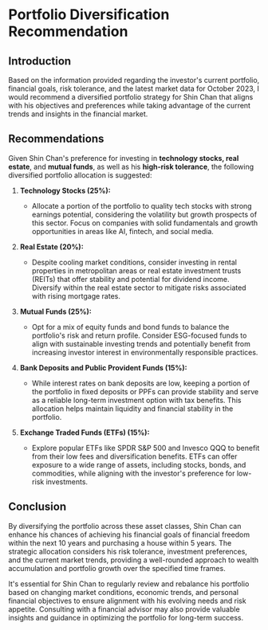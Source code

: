 # Portfolio Diversification Recommendation

## Introduction
Based on the information provided regarding the investor's current portfolio, financial goals, risk tolerance, and the latest market data for October 2023, I would recommend a diversified portfolio strategy for Shin Chan that aligns with his objectives and preferences while taking advantage of the current trends and insights in the financial market.

## Recommendations
Given Shin Chan's preference for investing in **technology stocks, real estate**, and **mutual funds**, as well as his **high-risk tolerance**, the following diversified portfolio allocation is suggested:

1. **Technology Stocks (25%):**
   - Allocate a portion of the portfolio to quality tech stocks with strong earnings potential, considering the volatility but growth prospects of this sector. Focus on companies with solid fundamentals and growth opportunities in areas like AI, fintech, and social media.

2. **Real Estate (20%):**
   - Despite cooling market conditions, consider investing in rental properties in metropolitan areas or real estate investment trusts (REITs) that offer stability and potential for dividend income. Diversify within the real estate sector to mitigate risks associated with rising mortgage rates.

3. **Mutual Funds (25%):**
   - Opt for a mix of equity funds and bond funds to balance the portfolio's risk and return profile. Consider ESG-focused funds to align with sustainable investing trends and potentially benefit from increasing investor interest in environmentally responsible practices.

4. **Bank Deposits and Public Provident Funds (15%):**
   - While interest rates on bank deposits are low, keeping a portion of the portfolio in fixed deposits or PPFs can provide stability and serve as a reliable long-term investment option with tax benefits. This allocation helps maintain liquidity and financial stability in the portfolio.

5. **Exchange Traded Funds (ETFs) (15%):**
   - Explore popular ETFs like SPDR S&P 500 and Invesco QQQ to benefit from their low fees and diversification benefits. ETFs can offer exposure to a wide range of assets, including stocks, bonds, and commodities, while aligning with the investor's preference for low-risk investments.

## Conclusion
By diversifying the portfolio across these asset classes, Shin Chan can enhance his chances of achieving his financial goals of financial freedom within the next 10 years and purchasing a house within 5 years. The strategic allocation considers his risk tolerance, investment preferences, and the current market trends, providing a well-rounded approach to wealth accumulation and portfolio growth over the specified time frames.

It's essential for Shin Chan to regularly review and rebalance his portfolio based on changing market conditions, economic trends, and personal financial objectives to ensure alignment with his evolving needs and risk appetite. Consulting with a financial advisor may also provide valuable insights and guidance in optimizing the portfolio for long-term success.